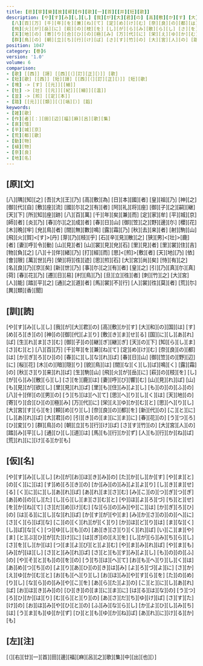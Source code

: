 ```yaml
---
title: [悲][寧][樂][故][郷][作][歌][一][首][[并][短][歌]]
description: [や][す][み][し][し] [我][が][大][君][の] [高][敷][か][す] [大][和][の][国][は] [す][め][ろ][き][の] [神][の][御][代][よ][り] [敷][き][ま][せ][る] [国][に][し][あ][れ][ば] [生][れ][ま][さ][む] [御][子][の][継][ぎ][継][ぎ] [天][の][下] [知][ら][し][ま][さ][む][と]
  [八][百][万] [千][年][を][兼][ね][て] [定][め][け][む] [奈][良][の][都][は] [か][ぎ][ろ][ひ][の] [春][に][し][な][れ][ば] [春][日][山] [御][笠][の][野][辺][に] [桜][花] [木][の][暗][隠][り] [貌][鳥][は] [間][な][く][し][ば][鳴][く] [露][霜][の] [秋][さ][り][来][れ][ば] [生][駒][山]
  [飛][火][が][岳][に] [萩][の][枝][を] [し][が][ら][み][散][ら][し] [さ][を][鹿][は] [妻][呼][び][響][む] [山][見][れ][ば] [山][も][見][が][欲][し] [里][見][れ][ば] [里][も][住][み][よ][し] [も][の][の][ふ][の] [八][十][伴][の][男][の] [う][ち][は][へ][て] [思][へ][り][し][く][は]
  [天][地][の] [寄][り][合][ひ][の][極][み] [万][代][に] [栄][え][ゆ][か][む][と] [思][へ][り][し] [大][宮][す][ら][を] [頼][め][り][し] [奈][良][の][都][を] [新][代][の] [こ][と][に][し][あ][れ][ば] [大][君][の] [引][き][の][ま][に][ま][に] [春][花][の] [う][つ][ろ][ひ][変][り]
  [群][鳥][の] [朝][立][ち][行][け][ば] [さ][す][竹][の] [大][宮][人][の] [踏][み][平][し] [通][ひ][し][道][は] [馬][も][行][か][ず] [人][も][行][か][ね][ば] [荒][れ][に][け][る][か][も]
position: 1047
category: [巻]6
version: '1.0'
volume: 6
comparison:
- [歌] [[西]] [謌] [[西][（][訂][正][）]] [歌]
- [短][歌] [[西]] [短][謌] [[西][（][訂][正][）]] [短][歌]
- [塊] -> [す] [[元]][[細]]
- [牡] -> [壮] [[元]][[紀]][[細]][[温]]
- [並] -> [煎] [[定][本]]
- [踏] [[元]][[類]][（][塙][）] [蹈]
keywords:
- [雑][歌]
- [作][者][：][田][辺][福][麻][呂][歌][集]
- [哀][惜]
- [平][城][京]
- [荒][都][歌]
- [動][物]
- [植][物]
- [奈][良]
- [地][名]
---
```


## [原][文]

[八][隅][知][之] [吾][大][王][乃] [高][敷][為] [日][本][國][者] [皇][祖][乃] [神][之][御][代][自] [敷][座][流] [國][尓][之][有][者] [阿][礼][将][座] [御][子][之][嗣][継] [天][下] [所][知][座][跡] [八][百][萬] [千][年][矣][兼][而] [定][家][牟] [平][城][京][師][者] [炎][乃] [春][尓][之][成][者] [春][日][山] [御][笠][之][野][邊][尓] [櫻][花] [木][晩][牢] [皃][鳥][者] [間][無][數][鳴] [露][霜][乃] [秋][去][来][者] [射][駒][山] [飛][火][賀]<[す]>[丹] [芽][乃][枝][乎] [石][辛][見][散][之] [狭][男]<[壮]>[鹿][者] [妻][呼][令][動] [山][見][者] [山][裳][見][皃][石] [里][見][者] [里][裳][住][吉] [物][負][之] [八][十][伴][緒][乃] [打][經][而] [思]<[煎]>[敷][者] [天][地][乃] [依][會][限] [萬][世][丹] [榮][将][徃][迹] [思][煎][石] [大][宮][尚][矣] [恃][有][之] [名][良][乃][京][矣] [新][世][乃] [事][尓][之][有][者] [皇][之] [引][乃][真][尓][真][荷] [春][花][乃] [遷][日][易] [村][鳥][乃] [旦][立][徃][者] [刺][竹][之] [大][宮][人][能] [踏][平][之] [通][之][道][者] [馬][裳][不][行] [人][裳][徃][莫][者] [荒][尓][異][類][香][聞]

## [訓][読]

[や][す][み][し][し] [我][が][大][君][の] [高][敷][か][す] [大][和][の][国][は] [す][め][ろ][き][の] [神][の][御][代][よ][り] [敷][き][ま][せ][る] [国][に][し][あ][れ][ば] [生][れ][ま][さ][む] [御][子][の][継][ぎ][継][ぎ] [天][の][下] [知][ら][し][ま][さ][む][と] [八][百][万] [千][年][を][兼][ね][て] [定][め][け][む] [奈][良][の][都][は] [か][ぎ][ろ][ひ][の] [春][に][し][な][れ][ば] [春][日][山] [御][笠][の][野][辺][に] [桜][花] [木][の][暗][隠][り] [貌][鳥][は] [間][な][く][し][ば][鳴][く] [露][霜][の] [秋][さ][り][来][れ][ば] [生][駒][山] [飛][火][が][岳][に] [萩][の][枝][を] [し][が][ら][み][散][ら][し] [さ][を][鹿][は] [妻][呼][び][響][む] [山][見][れ][ば] [山][も][見][が][欲][し] [里][見][れ][ば] [里][も][住][み][よ][し] [も][の][の][ふ][の] [八][十][伴][の][男][の] [う][ち][は][へ][て] [思][へ][り][し][く][は] [天][地][の] [寄][り][合][ひ][の][極][み] [万][代][に] [栄][え][ゆ][か][む][と] [思][へ][り][し] [大][宮][す][ら][を] [頼][め][り][し] [奈][良][の][都][を] [新][代][の] [こ][と][に][し][あ][れ][ば] [大][君][の] [引][き][の][ま][に][ま][に] [春][花][の] [う][つ][ろ][ひ][変][り] [群][鳥][の] [朝][立][ち][行][け][ば] [さ][す][竹][の] [大][宮][人][の] [踏][み][平][し] [通][ひ][し][道][は] [馬][も][行][か][ず] [人][も][行][か][ね][ば] [荒][れ][に][け][る][か][も]

## [仮][名]

[や][す][み][し][し] [わ][が][お][ほ][き][み][の] [た][か][し][か][す] [や][ま][と][の][く][に][は] [す][め][ろ][き][の] [か][み][の][み][よ][よ][り] [し][き][ま][せ][る] [く][に][に][し][あ][れ][ば] [あ][れ][ま][さ][む] [み][こ][の][つ][ぎ][つ][ぎ] [あ][め][の][し][た] [し][ら][し][ま][さ][む][と] [や][ほ][よ][ろ][づ] [ち][と][せ][を][か][ね][て] [さ][だ][め][け][む] [な][ら][の][み][や][こ][は] [か][ぎ][ろ][ひ][の] [は][る][に][し][な][れ][ば] [か][す][が][や][ま] [み][か][さ][の][の][へ][に] [さ][く][ら][ば][な] [こ][の][く][れ][が][く][り] [か][ほ][ど][り][は] [ま][な][く][し][ば][な][く] [つ][ゆ][し][も][の] [あ][き][さ][り][く][れ][ば] [い][こ][ま][や][ま] [と][ぶ][ひ][が][た][け][に] [は][ぎ][の][え][を] [し][が][ら][み][ち][ら][し] [さ][を][し][か][は] [つ][ま][よ][び][と][よ][む] [や][ま][み][れ][ば] [や][ま][も][み][が][ほ][し] [さ][と][み][れ][ば] [さ][と][も][す][み][よ][し] [も][の][の][ふ][の] [や][そ][と][も][の][を][の] [う][ち][は][へ][て] [お][も][へ][り][し][く][は] [あ][め][つ][ち][の] [よ][り][あ][ひ][の][き][は][み] [よ][ろ][づ][よ][に] [さ][か][え][ゆ][か][む][と] [お][も][へ][り][し] [お][ほ][み][や][す][ら][を] [た][の][め][り][し] [な][ら][の][み][や][こ][を] [あ][ら][た][よ][の] [こ][と][に][し][あ][れ][ば] [お][ほ][き][み][の] [ひ][き][の][ま][に][ま][に] [は][る][は][な][の] [う][つ][ろ][ひ][か][は][り] [む][ら][と][り][の] [あ][さ][だ][ち][ゆ][け][ば] [さ][す][た][け][の] [お][ほ][み][や][ひ][と][の] [ふ][み][な][ら][し] [か][よ][ひ][し][み][ち][は] [う][ま][も][ゆ][か][ず] [ひ][と][も][ゆ][か][ね][ば] [あ][れ][に][け][る][か][も]

## [左][注]

[（][右][廿][一][首][田][邊][福][麻][呂][之][歌][集][中][出][也][）]
